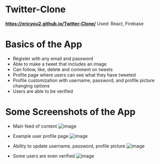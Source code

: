 # Twitter-Clone
<Strong>https://ericyou2.github.io/Twitter-Clone/</Strong>
Used: React, Firebase

# Basics of the App
- Register with any email and password
- Able to make a tweet that includes an image
- Can follow, like, delete and comment on tweets
- Profile page where users can see what they have tweeted
- Profile customization with username, password, and profile picture changing options
- Users are able to be verified

# Some Screenshots of the App
- Main feed of content
![image](https://user-images.githubusercontent.com/89868564/209028624-eda3c46f-4c4f-41b0-8c59-bd4b77417854.png)

- Example user profile page
![image](https://user-images.githubusercontent.com/89868564/209028738-8cc95c80-3feb-4c3c-9e4b-979192bbc233.png)

- Ability to update username, password, profile picture
![image](https://user-images.githubusercontent.com/89868564/209028800-30fead20-775d-49ef-bb95-777d76927312.png)

- Some users are even verified
![image](https://user-images.githubusercontent.com/89868564/209029161-075c8ac7-3a57-4e9b-9401-71292d545f63.png)

